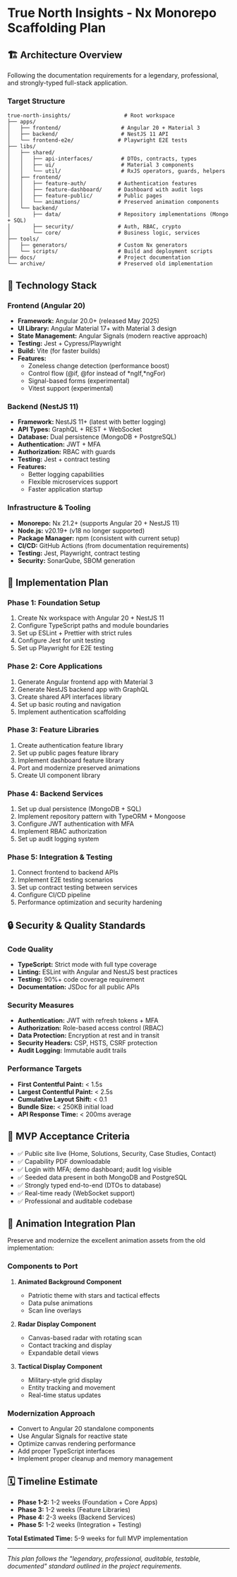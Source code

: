 # True North Insights - Nx Monorepo Scaffolding Plan

## 🏗️ Architecture Overview

Following the documentation requirements for a legendary, professional, and strongly-typed full-stack application.

### Target Structure

``` pseudo
true-north-insights/                 # Root workspace
├── apps/
│   ├── frontend/                   # Angular 20 + Material 3
│   ├── backend/                    # NestJS 11 API
│   └── frontend-e2e/              # Playwright E2E tests
├── libs/
│   ├── shared/
│   │   ├── api-interfaces/         # DTOs, contracts, types
│   │   ├── ui/                     # Material 3 components
│   │   └── util/                   # RxJS operators, guards, helpers
│   ├── frontend/
│   │   ├── feature-auth/          # Authentication features
│   │   ├── feature-dashboard/     # Dashboard with audit logs
│   │   ├── feature-public/        # Public pages
│   │   └── animations/            # Preserved animation components
│   └── backend/
│       ├── data/                  # Repository implementations (Mongo + SQL)
│       ├── security/              # Auth, RBAC, crypto
│       └── core/                  # Business logic, services
├── tools/
│   ├── generators/                # Custom Nx generators
│   └── scripts/                   # Build and deployment scripts
├── docs/                          # Project documentation
└── archive/                       # Preserved old implementation
```

## 🎯 Technology Stack

### Frontend (Angular 20)

- **Framework:** Angular 20.0+ (released May 2025)
- **UI Library:** Angular Material 17+ with Material 3 design
- **State Management:** Angular Signals (modern reactive approach)
- **Testing:** Jest + Cypress/Playwright
- **Build:** Vite (for faster builds)
- **Features:**
  - Zoneless change detection (performance boost)
  - Control flow (@if, @for instead of *ngIf,*ngFor)
  - Signal-based forms (experimental)
  - Vitest support (experimental)

### Backend (NestJS 11)

- **Framework:** NestJS 11+ (latest with better logging)
- **API Types:** GraphQL + REST + WebSocket
- **Database:** Dual persistence (MongoDB + PostgreSQL)
- **Authentication:** JWT + MFA
- **Authorization:** RBAC with guards
- **Testing:** Jest + contract testing
- **Features:**
  - Better logging capabilities
  - Flexible microservices support
  - Faster application startup

### Infrastructure & Tooling

- **Monorepo:** Nx 21.2+ (supports Angular 20 + NestJS 11)
- **Node.js:** v20.19+ (v18 no longer supported)
- **Package Manager:** npm (consistent with current setup)
- **CI/CD:** GitHub Actions (from documentation requirements)
- **Testing:** Jest, Playwright, contract testing
- **Security:** SonarQube, SBOM generation

## 🚀 Implementation Plan

### Phase 1: Foundation Setup

1. Create Nx workspace with Angular 20 + NestJS 11
2. Configure TypeScript paths and module boundaries
3. Set up ESLint + Prettier with strict rules
4. Configure Jest for unit testing
5. Set up Playwright for E2E testing

### Phase 2: Core Applications

1. Generate Angular frontend app with Material 3
2. Generate NestJS backend app with GraphQL
3. Create shared API interfaces library
4. Set up basic routing and navigation
5. Implement authentication scaffolding

### Phase 3: Feature Libraries

1. Create authentication feature library
2. Set up public pages feature library
3. Implement dashboard feature library
4. Port and modernize preserved animations
5. Create UI component library

### Phase 4: Backend Services

1. Set up dual persistence (MongoDB + SQL)
2. Implement repository pattern with TypeORM + Mongoose
3. Configure JWT authentication with MFA
4. Implement RBAC authorization
5. Set up audit logging system

### Phase 5: Integration & Testing

1. Connect frontend to backend APIs
2. Implement E2E testing scenarios
3. Set up contract testing between services
4. Configure CI/CD pipeline
5. Performance optimization and security hardening

## 🔒 Security & Quality Standards

### Code Quality

- **TypeScript:** Strict mode with full type coverage
- **Linting:** ESLint with Angular and NestJS best practices
- **Testing:** 90%+ code coverage requirement
- **Documentation:** JSDoc for all public APIs

### Security Measures

- **Authentication:** JWT with refresh tokens + MFA
- **Authorization:** Role-based access control (RBAC)
- **Data Protection:** Encryption at rest and in transit
- **Security Headers:** CSP, HSTS, CSRF protection
- **Audit Logging:** Immutable audit trails

### Performance Targets

- **First Contentful Paint:** < 1.5s
- **Largest Contentful Paint:** < 2.5s
- **Cumulative Layout Shift:** < 0.1
- **Bundle Size:** < 250KB initial load
- **API Response Time:** < 200ms average

## 📝 MVP Acceptance Criteria

- ✅ Public site live (Home, Solutions, Security, Case Studies, Contact)
- ✅ Capability PDF downloadable
- ✅ Login with MFA; demo dashboard; audit log visible
- ✅ Seeded data present in both MongoDB and PostgreSQL
- ✅ Strongly typed end-to-end (DTOs to database)
- ✅ Real-time ready (WebSocket support)
- ✅ Professional and auditable codebase

## 🎨 Animation Integration Plan

Preserve and modernize the excellent animation assets from the old implementation:

### Components to Port

1. **Animated Background Component**
   - Patriotic theme with stars and tactical effects
   - Data pulse animations
   - Scan line overlays

2. **Radar Display Component**
   - Canvas-based radar with rotating scan
   - Contact tracking and display
   - Expandable detail views

3. **Tactical Display Component**
   - Military-style grid display
   - Entity tracking and movement
   - Real-time status updates

### Modernization Approach

- Convert to Angular 20 standalone components
- Use Angular Signals for reactive state
- Optimize canvas rendering performance
- Add proper TypeScript interfaces
- Implement proper cleanup and memory management

## 🗓️ Timeline Estimate

- **Phase 1-2:** 1-2 weeks (Foundation + Core Apps)
- **Phase 3:** 1-2 weeks (Feature Libraries)
- **Phase 4:** 2-3 weeks (Backend Services)
- **Phase 5:** 1-2 weeks (Integration + Testing)

**Total Estimated Time:** 5-9 weeks for full MVP implementation

---

*This plan follows the "legendary, professional, auditable, testable, documented" standard outlined in the project requirements.*
